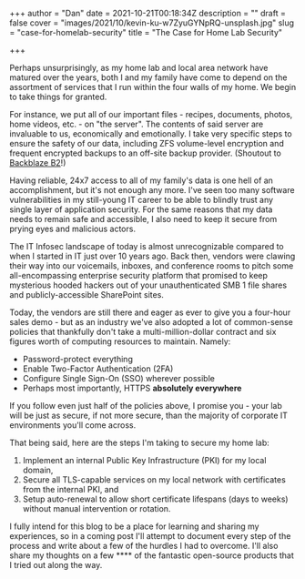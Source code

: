 +++
author = "Dan"
date = 2021-10-21T00:18:34Z
description = ""
draft = false
cover = "images/2021/10/kevin-ku-w7ZyuGYNpRQ-unsplash.jpg"
slug = "case-for-homelab-security"
title = "The Case for Home Lab Security"

+++


Perhaps unsurprisingly, as my home lab and local area network have matured over the years, both I and my family have come to depend on the assortment of services that I run within the four walls of my home.  We begin to take things for granted.

For instance, we put all of our important files - recipes, documents, photos, home videos, etc. - on "the server".  The contents of said server are invaluable to us, economically and emotionally.  I take very specific steps to ensure the safety of our data, including ZFS volume-level encryption and frequent encrypted backups to an off-site backup provider.  (Shoutout to [Backblaze B2](https://www.backblaze.com/b2/cloud-storage.html)!)

Having reliable, 24x7 access to all of my family's data is one hell of an accomplishment, but it's not enough any more.  I've seen too many software vulnerabilities in my still-young IT career to be able to blindly trust any single layer of application security.  For the same reasons that my data needs to remain safe and accessible, I also need to keep it secure from prying eyes and malicious actors.

The IT Infosec landscape of today is almost unrecognizable compared to when I started in IT just over 10 years ago.  Back then, vendors were clawing their way into our voicemails, inboxes, and conference rooms to pitch some all-encompassing enterprise security platform that promised to keep mysterious hooded hackers out of your unauthenticated SMB 1 file shares and publicly-accessible SharePoint sites.

Today, the vendors are still there and eager as ever to give you a four-hour sales demo - but as an industry we've also adopted a lot of common-sense policies that thankfully don't take a multi-million-dollar contract and six figures worth of computing resources to maintain.  Namely:

* Password-protect everything
* Enable Two-Factor Authentication (2FA)
* Configure Single Sign-On (SSO) wherever possible
* Perhaps most importantly, HTTPS **absolutely everywhere**

If you follow even just half of the policies above, I promise you - your lab will be just as secure, if not more secure, than the majority of corporate IT environments you'll come across.

That being said, here are the steps I'm taking to secure my home lab:

1. Implement an internal Public Key Infrastructure (PKI) for my local domain,
2. Secure all TLS-capable services on my local network with certificates from the internal PKI, and
3. Setup auto-renewal to allow short certificate lifespans (days to weeks) without manual intervention or rotation.

I fully intend for this blog to be a place for learning and sharing my experiences, so in a coming post I'll attempt to document every step of the process and write about a few of the hurdles I had to overcome.  I'll also share my thoughts on a few **** of the fantastic open-source products that I tried out along the way.

